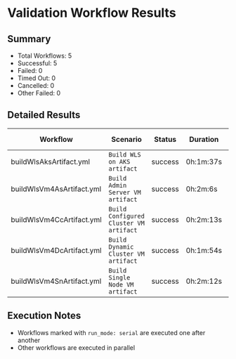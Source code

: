 # Validation Workflow Results

## Summary
- Total Workflows: 5
- Successful: 5
- Failed: 0
- Timed Out: 0
- Cancelled: 0
- Other Failed: 0

## Detailed Results

| Workflow | Scenario | Status | Duration | Run URL |
|----------|----------|---------|-----------|----------|
| buildWlsAksArtifact.yml | `Build WLS on AKS artifact` | success | 0h:1m:37s | [View Run](https://github.com/oracle/weblogic-azure/actions/runs/18828092356) |
| buildWlsVm4AsArtifact.yml | `Build Admin Server VM artifact` | success | 0h:2m:6s | [View Run](https://github.com/oracle/weblogic-azure/actions/runs/18828094207) |
| buildWlsVm4CcArtifact.yml | `Build Configured Cluster VM artifact` | success | 0h:2m:13s | [View Run](https://github.com/oracle/weblogic-azure/actions/runs/18828095803) |
| buildWlsVm4DcArtifact.yml | `Build Dynamic Cluster VM artifact` | success | 0h:1m:54s | [View Run](https://github.com/oracle/weblogic-azure/actions/runs/18828097335) |
| buildWlsVm4SnArtifact.yml | `Build Single Node VM artifact` | success | 0h:2m:12s | [View Run](https://github.com/oracle/weblogic-azure/actions/runs/18828098769) |


## Execution Notes
- Workflows marked with `run_mode: serial` are executed one after another
- Other workflows are executed in parallel
